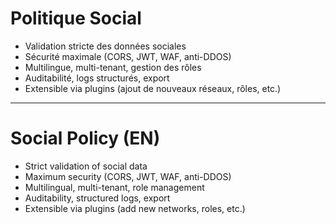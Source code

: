 # Politique Social

- Validation stricte des données sociales
- Sécurité maximale (CORS, JWT, WAF, anti-DDOS)
- Multilingue, multi-tenant, gestion des rôles
- Auditabilité, logs structurés, export
- Extensible via plugins (ajout de nouveaux réseaux, rôles, etc.)

---

# Social Policy (EN)

- Strict validation of social data
- Maximum security (CORS, JWT, WAF, anti-DDOS)
- Multilingual, multi-tenant, role management
- Auditability, structured logs, export
- Extensible via plugins (add new networks, roles, etc.)

